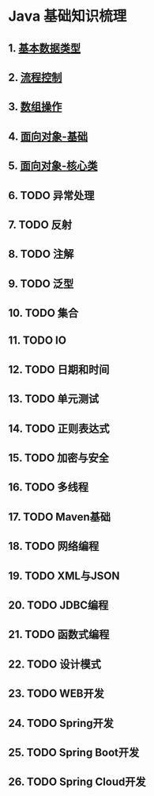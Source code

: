 # Java 基础知识梳理
## 1. <a href="https://github.com/LiuTingHu/Notes/blob/master/java/docs/%E5%9F%BA%E6%9C%AC%E6%95%B0%E6%8D%AE%E7%B1%BB%E5%9E%8B.md" target="_blank">基本数据类型</a>
## 2. <a href="https://github.com/LiuTingHu/Notes/blob/master/java/docs/%E6%B5%81%E7%A8%8B%E6%8E%A7%E5%88%B6.md" target="_blank">流程控制</a>
## 3. <a href="https://github.com/LiuTingHu/Notes/blob/master/java/docs/%E6%95%B0%E7%BB%84%E6%93%8D%E4%BD%9C.md" target="_blank">数组操作</a>
## 4. <a href="https://github.com/LiuTingHu/Notes/blob/master/java/docs/OOP.md" target="_blank">面向对象-基础</a>
## 5. <a href="https://github.com/LiuTingHu/Notes/blob/master/java/docs/OOP.md#2-todo-%E9%9D%A2%E5%90%91%E5%AF%B9%E8%B1%A1-%E6%A0%B8%E5%BF%83%E7%B1%BB" target="_blank">面向对象-核心类</a>
## 6. TODO 异常处理
## 7. TODO 反射
## 8. TODO 注解
## 9. TODO 泛型
## 10. TODO 集合
## 11. TODO IO
## 12. TODO 日期和时间
## 13. TODO 单元测试
## 14. TODO 正则表达式
## 15. TODO 加密与安全
## 16. TODO 多线程
## 17. TODO Maven基础
## 18. TODO 网络编程
## 19. TODO XML与JSON
## 20. TODO JDBC编程
## 21. TODO 函数式编程
## 22. TODO 设计模式
## 23. TODO WEB开发
## 24. TODO Spring开发
## 25. TODO Spring Boot开发
## 26. TODO Spring Cloud开发